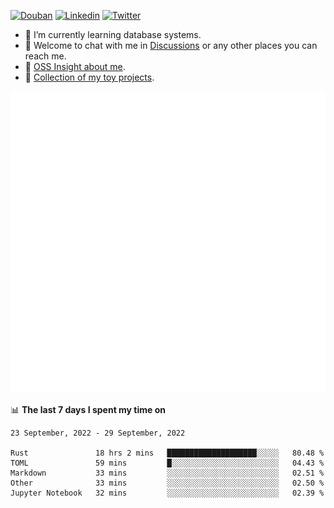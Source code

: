 
<p align="left">
<a href="https://www.douban.com/people/ixxchan"><img src="https://img.shields.io/badge/@ixxchan-007722?style=flat&logo=Douban&logoColor=white" alt="Douban" /></a> 
<a href="https://www.linkedin.com/in/xxchan/?locale=en_US"><img src="https://img.shields.io/badge/@xxchan-0073b1?style=flat&logo=LinkedIn&logoColor=white" alt="Linkedin" /></a> 
<a href="https://twitter.com/yayale_umi"><img src="https://img.shields.io/badge/@yayale__umi-1DA1F2?style=flat&logo=Twitter&logoColor=white" alt="Twitter"/></a>
</p>

- 🌱 I’m currently learning database systems.
- 💬 Welcome to chat with me in [Discussions](https://github.com/xxchan/xxchan/discussions) or any other places you can reach me.
- 🌟 [OSS Insight about me](https://ossinsight.io/analyze/xxchan).
- 🍚 [Collection of my toy projects](https://github.com/ixxchan).

<!-- [![trophy](https://github-profile-trophy.vercel.app/?username=xxchan&theme=flat&column=7&row=1)](https://github.com/xxchan) -->



![Metrics](/github-metrics.svg)

📊 **The last 7 days I spent my time on** 

<!--START_SECTION:waka-->
```text
23 September, 2022 - 29 September, 2022

Rust               18 hrs 2 mins   ████████████████████░░░░░   80.48 % 
TOML               59 mins         █░░░░░░░░░░░░░░░░░░░░░░░░   04.43 % 
Markdown           33 mins         ░░░░░░░░░░░░░░░░░░░░░░░░░   02.51 % 
Other              33 mins         ░░░░░░░░░░░░░░░░░░░░░░░░░   02.50 % 
Jupyter Notebook   32 mins         ░░░░░░░░░░░░░░░░░░░░░░░░░   02.39 %
```
<!--END_SECTION:waka-->

<!--
**xxchan/xxchan** is a ✨ _special_ ✨ repository because its `README.md` (this file) appears on your GitHub profile.

Here are some ideas to get you started:

- 🔭 I’m currently working on ...
- 🌱 I’m currently learning ...
- 👯 I’m looking to collaborate on ...
- 🤔 I’m looking for help with ...
- 💬 Ask me about ...
- 📫 How to reach me: ...
- 😄 Pronouns: ...
- ⚡ Fun fact: ...
-->
